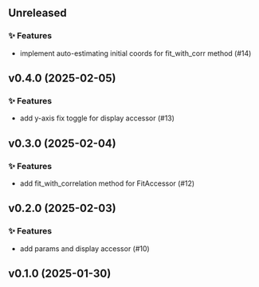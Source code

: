 ## Unreleased

### ✨ Features

- implement auto-estimating initial coords for fit_with_corr method (#14)

## v0.4.0 (2025-02-05)

### ✨ Features

- add y-axis fix toggle for display accessor  (#13)

## v0.3.0 (2025-02-04)

### ✨ Features

- add fit_with_correlation method for FitAccessor (#12)

## v0.2.0 (2025-02-03)

### ✨ Features

- add params and display accessor (#10)

## v0.1.0 (2025-01-30)

